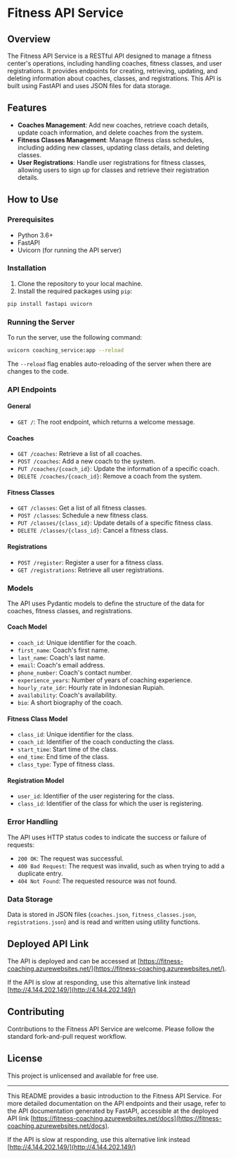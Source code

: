 # Fitness API Service

## Overview

The Fitness API Service is a RESTful API designed to manage a fitness center's operations, including handling coaches, fitness classes, and user registrations. It provides endpoints for creating, retrieving, updating, and deleting information about coaches, classes, and registrations. This API is built using FastAPI and uses JSON files for data storage.

## Features

- **Coaches Management**: Add new coaches, retrieve coach details, update coach information, and delete coaches from the system.
- **Fitness Classes Management**: Manage fitness class schedules, including adding new classes, updating class details, and deleting classes.
- **User Registrations**: Handle user registrations for fitness classes, allowing users to sign up for classes and retrieve their registration details.

## How to Use

### Prerequisites

- Python 3.6+
- FastAPI
- Uvicorn (for running the API server)

### Installation

1. Clone the repository to your local machine.
2. Install the required packages using `pip`:

```bash
pip install fastapi uvicorn
```

### Running the Server

To run the server, use the following command:

```bash
uvicorn coaching_service:app --reload
```

The `--reload` flag enables auto-reloading of the server when there are changes to the code.

### API Endpoints

#### General

- `GET /`: The root endpoint, which returns a welcome message.

#### Coaches

- `GET /coaches`: Retrieve a list of all coaches.
- `POST /coaches`: Add a new coach to the system.
- `PUT /coaches/{coach_id}`: Update the information of a specific coach.
- `DELETE /coaches/{coach_id}`: Remove a coach from the system.

#### Fitness Classes

- `GET /classes`: Get a list of all fitness classes.
- `POST /classes`: Schedule a new fitness class.
- `PUT /classes/{class_id}`: Update details of a specific fitness class.
- `DELETE /classes/{class_id}`: Cancel a fitness class.

#### Registrations

- `POST /register`: Register a user for a fitness class.
- `GET /registrations`: Retrieve all user registrations.

### Models

The API uses Pydantic models to define the structure of the data for coaches, fitness classes, and registrations.

#### Coach Model

- `coach_id`: Unique identifier for the coach.
- `first_name`: Coach's first name.
- `last_name`: Coach's last name.
- `email`: Coach's email address.
- `phone_number`: Coach's contact number.
- `experience_years`: Number of years of coaching experience.
- `hourly_rate_idr`: Hourly rate in Indonesian Rupiah.
- `availability`: Coach's availability.
- `bio`: A short biography of the coach.

#### Fitness Class Model

- `class_id`: Unique identifier for the class.
- `coach_id`: Identifier of the coach conducting the class.
- `start_time`: Start time of the class.
- `end_time`: End time of the class.
- `class_type`: Type of fitness class.

#### Registration Model

- `user_id`: Identifier of the user registering for the class.
- `class_id`: Identifier of the class for which the user is registering.

### Error Handling

The API uses HTTP status codes to indicate the success or failure of requests:

- `200 OK`: The request was successful.
- `400 Bad Request`: The request was invalid, such as when trying to add a duplicate entry.
- `404 Not Found`: The requested resource was not found.

### Data Storage

Data is stored in JSON files (`coaches.json`, `fitness_classes.json`, `registrations.json`) and is read and written using utility functions.

## Deployed API Link

The API is deployed and can be accessed at [https://fitness-coaching.azurewebsites.net/](https://fitness-coaching.azurewebsites.net/).

If the API is slow at responding, use this alternative link instead [http://4.144.202.149/](http://4.144.202.149/)

## Contributing

Contributions to the Fitness API Service are welcome. Please follow the standard fork-and-pull request workflow.

## License

This project is unlicensed and available for free use.

---

This README provides a basic introduction to the Fitness API Service. For more detailed documentation on the API endpoints and their usage, refer to the API documentation generated by FastAPI, accessible at the deployed API link [https://fitness-coaching.azurewebsites.net/docs](https://fitness-coaching.azurewebsites.net/docs).

If the API is slow at responding, use this alternative link instead [http://4.144.202.149/](http://4.144.202.149/)
